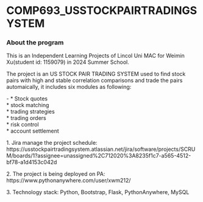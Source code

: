 # COMP693_USSTOCKPAIRTRADINGSYSTEM

### About the program
<p> This is an Independent Learning Projects of Lincol Uni MAC for Weimin Xu(student id: 1159079) in 2024 Summer School. </p>

<p> The project is an US STOCK PAIR TRADING SYSTEM used to find stock pairs with high and stable correlation comparisons and trade the pairs automaically, it includes six modules as following: </p>
    - * Stock quotes</br>
    * stock matching</br>
    * trading strategies</br>
    * trading orders</br>
    * risk control</br>
    * account settlement</br>

<p> 1. Jira manage the project schedule: https://usstockpairtradingsystem.atlassian.net/jira/software/projects/SCRUM/boards/1?assignee=unassigned%2C712020%3A8235f1c7-a565-4512-bf78-a1d4153c042d </p> 

<p> 2. The project is being deployed on PA: https://www.pythonanywhere.com/user/xwm212/ </p>

<p> 3. Technology stack: Python, Bootstrap, Flask, PythonAnywhere, MySQL</p>
